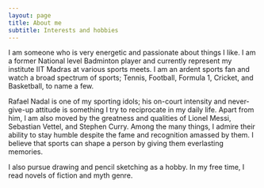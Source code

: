 ```yaml
---
layout: page
title: About me
subtitle: Interests and hobbies
---
```


I am someone who is very energetic and passionate about things I like. I am a former National level Badminton player and currently represent my institute IIT Madras at various sports meets. I am an ardent sports fan and watch a broad spectrum of sports; Tennis, Football, Formula 1, Cricket, and Basketball, to name a few.  

Rafael Nadal is one of my sporting idols; his on-court intensity and never-give-up attitude is something I try to reciprocate in my daily life. Apart from him, I am also moved by the greatness and qualities of Lionel Messi, Sebastian Vettel, and Stephen Curry. Among the many things, I admire their ability to stay humble despite the fame and recognition amassed by them. I believe that sports can shape a person by giving them everlasting memories.  

I also pursue drawing and pencil sketching as a hobby. In my free time, I read novels of fiction and myth genre.
